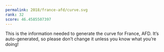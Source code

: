 ```yaml
---
permalink: 2018/france-afd/curve.svg
rank: 32
score: 46.4585507397
---
```


This is the information needed to generate the curve for France, AFD. It’s
auto-generated, so please don’t change it unless you know what you’re
doing!
